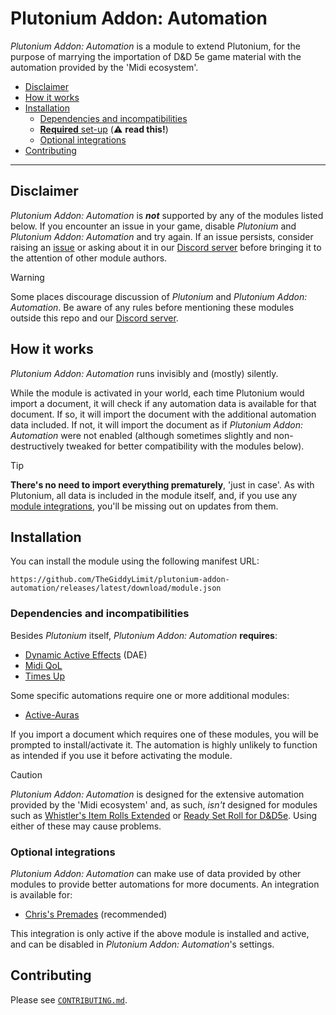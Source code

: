 # Plutonium Addon: Automation

*Plutonium Addon: Automation* is a module to extend Plutonium, for the purpose of marrying the importation of D&D 5e game material with the automation provided by the 'Midi ecosystem'.

- [Disclaimer](#disclaimer)
- [How it works](#how-it-works)
- [Installation](#installation)
   - [Dependencies and incompatibilities](#dependencies-and-incompatibilities)
   - [**Required** set-up](#required-set-up) (⚠️ **read this!**)
   - [Optional integrations](#optional-integrations)
- [Contributing](#contributing)

---

## Disclaimer

*Plutonium Addon: Automation* is **_not_** supported by any of the modules listed below. If you encounter an issue in your game, disable *Plutonium* and *Plutonium Addon: Automation* and try again. If an issue persists, consider raising an [issue](https://github.com/TheGiddyLimit/plutonium-addon-automation/issues) or asking about it in our [Discord server](https://discord.gg/5etools) before bringing it to the attention of other module authors.

> [!WARNING]
> Some places discourage discussion of *Plutonium* and *Plutonium Addon: Automation*. Be aware of any rules before mentioning these modules outside this repo and our [Discord server](https://discord.gg/5etools).

## How it works

*Plutonium Addon: Automation* runs invisibly and (mostly) silently.

While the module is activated in your world, each time Plutonium would import a document, it will check if any automation data is available for that document. If so, it will import the document with the additional automation data included. If not, it will import the document as if *Plutonium Addon: Automation* were not enabled (although sometimes slightly and non-destructively tweaked for better compatibility with the modules below).

> [!TIP]
> **There's no need to import everything prematurely**, 'just in case'. As with Plutonium, all data is included in the module itself, and, if you use any [module integrations](#optional-integrations), you'll be missing out on updates from them.

## Installation

You can install the module using the following manifest URL:

`https://github.com/TheGiddyLimit/plutonium-addon-automation/releases/latest/download/module.json`

### Dependencies and incompatibilities

Besides *Plutonium* itself, *Plutonium Addon: Automation* **requires**:
- [Dynamic Active Effects](https://foundryvtt.com/packages/dae) (DAE)
- [Midi QoL](https://foundryvtt.com/packages/midi-qol)
- [Times Up](https://foundryvtt.com/packages/times-up)

Some specific automations require one or more additional modules:
- [Active-Auras](https://foundryvtt.com/packages/ActiveAuras)

If you import a document which requires one of these modules, you will be prompted to install/activate it. The automation is highly unlikely to function as intended if you use it before activating the module.

> [!CAUTION]
> *Plutonium Addon: Automation* is designed for the extensive automation provided by the 'Midi ecosystem' and, as such, *isn't* designed for modules such as [Whistler's Item Rolls Extended](https://foundryvtt.com/packages/wire) or [Ready Set Roll for D&D5e](https://foundryvtt.com/packages/ready-set-roll-5e). Using either of these may cause problems.

### Optional integrations

*Plutonium Addon: Automation* can make use of data provided by other modules to provide better automations for more documents. An integration is available for:
- [Chris's Premades](https://foundryvtt.com/packages/chris-premades) (recommended)

This integration is only active if the above module is installed and active, and can be disabled in *Plutonium Addon: Automation*'s settings.

## Contributing

Please see [`CONTRIBUTING.md`](./CONTRIBUTING.md).
